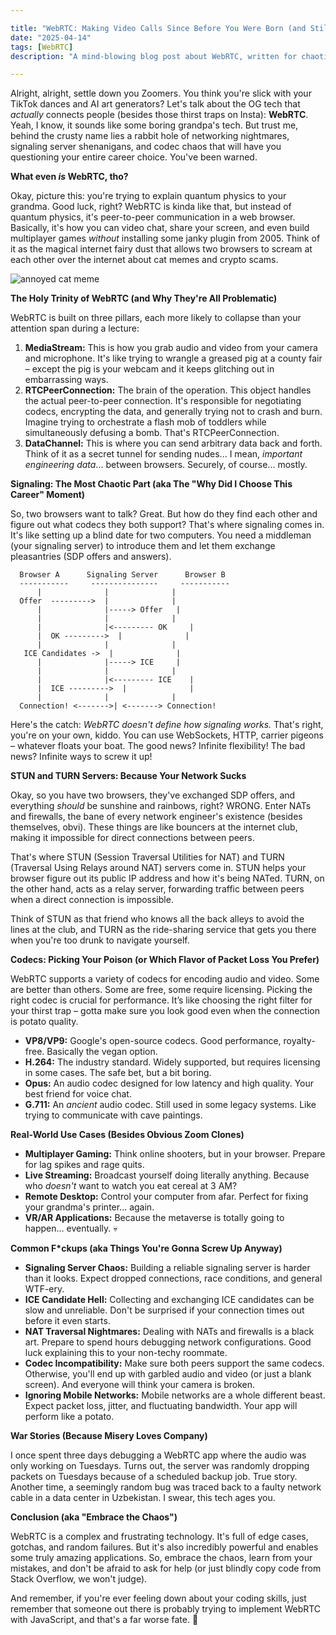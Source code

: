 ```yaml
---

title: "WebRTC: Making Video Calls Since Before You Were Born (and Still Messing it Up 💀)"
date: "2025-04-14"
tags: [WebRTC]
description: "A mind-blowing blog post about WebRTC, written for chaotic Gen Z engineers."

---
```


Alright, alright, settle down you Zoomers. You think you're slick with your TikTok dances and AI art generators? Let's talk about the OG tech that *actually* connects people (besides those thirst traps on Insta): **WebRTC**. Yeah, I know, it sounds like some boring grandpa's tech. But trust me, behind the crusty name lies a rabbit hole of networking nightmares, signaling server shenanigans, and codec chaos that will have you questioning your entire career choice. You've been warned.

**What even *is* WebRTC, tho?**

Okay, picture this: you're trying to explain quantum physics to your grandma. Good luck, right? WebRTC is kinda like that, but instead of quantum physics, it's peer-to-peer communication in a web browser. Basically, it's how you can video chat, share your screen, and even build multiplayer games *without* installing some janky plugin from 2005. Think of it as the magical internet fairy dust that allows two browsers to scream at each other over the internet about cat memes and crypto scams.

![annoyed cat meme](https://i.kym-cdn.com/entries/icons/original/000/027/528/519.png)

**The Holy Trinity of WebRTC (and Why They're All Problematic)**

WebRTC is built on three pillars, each more likely to collapse than your attention span during a lecture:

1.  **MediaStream:** This is how you grab audio and video from your camera and microphone. It's like trying to wrangle a greased pig at a county fair – except the pig is your webcam and it keeps glitching out in embarrassing ways.
2.  **RTCPeerConnection:** The brain of the operation. This object handles the actual peer-to-peer connection. It's responsible for negotiating codecs, encrypting the data, and generally trying not to crash and burn. Imagine trying to orchestrate a flash mob of toddlers while simultaneously defusing a bomb. That's RTCPeerConnection.
3.  **DataChannel:** This is where you can send arbitrary data back and forth. Think of it as a secret tunnel for sending nudes... I mean, *important engineering data*... between browsers. Securely, of course... mostly.

**Signaling: The Most Chaotic Part (aka The "Why Did I Choose This Career" Moment)**

So, two browsers want to talk? Great. But how do they find each other and figure out what codecs they both support? That's where signaling comes in. It's like setting up a blind date for two computers. You need a middleman (your signaling server) to introduce them and let them exchange pleasantries (SDP offers and answers).

```ascii
  Browser A      Signaling Server      Browser B
  -----------     ---------------     -----------
      |              |              |
  Offer  --------->  |              |
      |              |-----> Offer   |
      |              |              |
      |              |<--------- OK     |
      |  OK --------->  |              |
      |              |              |
   ICE Candidates ->  |              |
      |              |-----> ICE     |
      |              |              |
      |              |<--------- ICE    |
      |  ICE --------->  |              |
      |              |              |
  Connection! <------->| <-------> Connection!
```

Here's the catch: *WebRTC doesn't define how signaling works.* That's right, you're on your own, kiddo. You can use WebSockets, HTTP, carrier pigeons – whatever floats your boat. The good news? Infinite flexibility! The bad news? Infinite ways to screw it up!

**STUN and TURN Servers: Because Your Network Sucks**

Okay, so you have two browsers, they've exchanged SDP offers, and everything *should* be sunshine and rainbows, right? WRONG. Enter NATs and firewalls, the bane of every network engineer's existence (besides themselves, obvi). These things are like bouncers at the internet club, making it impossible for direct connections between peers.

That's where STUN (Session Traversal Utilities for NAT) and TURN (Traversal Using Relays around NAT) servers come in. STUN helps your browser figure out its public IP address and how it's being NATed. TURN, on the other hand, acts as a relay server, forwarding traffic between peers when a direct connection is impossible.

Think of STUN as that friend who knows all the back alleys to avoid the lines at the club, and TURN as the ride-sharing service that gets you there when you're too drunk to navigate yourself.

**Codecs: Picking Your Poison (or Which Flavor of Packet Loss You Prefer)**

WebRTC supports a variety of codecs for encoding audio and video. Some are better than others. Some are free, some require licensing. Picking the right codec is crucial for performance. It’s like choosing the right filter for your thirst trap – gotta make sure you look good even when the connection is potato quality.

*   **VP8/VP9:** Google's open-source codecs. Good performance, royalty-free. Basically the vegan option.
*   **H.264:** The industry standard. Widely supported, but requires licensing in some cases. The safe bet, but a bit boring.
*   **Opus:** An audio codec designed for low latency and high quality. Your best friend for voice chat.
*   **G.711:** An *ancient* audio codec. Still used in some legacy systems. Like trying to communicate with cave paintings.

**Real-World Use Cases (Besides Obvious Zoom Clones)**

*   **Multiplayer Gaming:** Think online shooters, but in your browser. Prepare for lag spikes and rage quits.
*   **Live Streaming:** Broadcast yourself doing literally anything. Because who *doesn't* want to watch you eat cereal at 3 AM?
*   **Remote Desktop:** Control your computer from afar. Perfect for fixing your grandma's printer... again.
*   **VR/AR Applications:** Because the metaverse is totally going to happen... eventually. 💀

**Common F*ckups (aka Things You're Gonna Screw Up Anyway)**

*   **Signaling Server Chaos:** Building a reliable signaling server is harder than it looks. Expect dropped connections, race conditions, and general WTF-ery.
*   **ICE Candidate Hell:** Collecting and exchanging ICE candidates can be slow and unreliable. Don't be surprised if your connection times out before it even starts.
*   **NAT Traversal Nightmares:** Dealing with NATs and firewalls is a black art. Prepare to spend hours debugging network configurations. Good luck explaining this to your non-techy roommate.
*   **Codec Incompatibility:** Make sure both peers support the same codecs. Otherwise, you'll end up with garbled audio and video (or just a blank screen). And everyone will think your camera is broken.
*   **Ignoring Mobile Networks:** Mobile networks are a whole different beast. Expect packet loss, jitter, and fluctuating bandwidth. Your app will perform like a potato.

**War Stories (Because Misery Loves Company)**

I once spent three days debugging a WebRTC app where the audio was only working on Tuesdays. Turns out, the server was randomly dropping packets on Tuesdays because of a scheduled backup job. True story. Another time, a seemingly random bug was traced back to a faulty network cable in a data center in Uzbekistan. I swear, this tech ages you.

**Conclusion (aka "Embrace the Chaos")**

WebRTC is a complex and frustrating technology. It's full of edge cases, gotchas, and random failures. But it's also incredibly powerful and enables some truly amazing applications. So, embrace the chaos, learn from your mistakes, and don't be afraid to ask for help (or just blindly copy code from Stack Overflow, we won't judge).

And remember, if you're ever feeling down about your coding skills, just remember that someone out there is probably trying to implement WebRTC with JavaScript, and that's a far worse fate. 🙏
